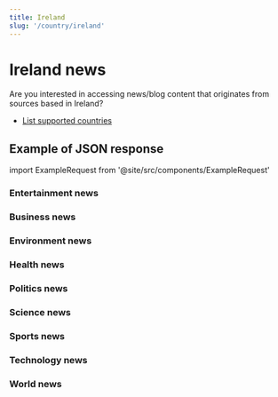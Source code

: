 ```yaml
---
title: Ireland
slug: '/country/ireland'
---
```


# Ireland news

Are you interested in accessing news/blog content that originates from sources based in Ireland?

- [List supported countries](/articles/countries)

## Example of JSON response

import ExampleRequest from '@site/src/components/ExampleRequest'

### Entertainment news
<ExampleRequest url="https://apitube.io/v1/news/articles?limit=2&category=news/Arts_and_Entertainment&country=ie"></ExampleRequest>

### Business news
<ExampleRequest url="https://apitube.io/v1/news/articles?limit=2&category=news/Business&country=ie"></ExampleRequest>

### Environment news
<ExampleRequest url="https://apitube.io/v1/news/articles?limit=2&category=news/Environment&country=ie"></ExampleRequest>

### Health news
<ExampleRequest url="https://apitube.io/v1/news/articles?limit=2&category=news/Health&country=ie"></ExampleRequest>

### Politics news
<ExampleRequest url="https://apitube.io/v1/news/articles?limit=2&category=news/Politics&country=ie"></ExampleRequest>

### Science news
<ExampleRequest url="https://apitube.io/v1/news/articles?limit=2&category=news/Science&country=ie"></ExampleRequest>

### Sports news
<ExampleRequest url="https://apitube.io/v1/news/articles?limit=2&category=news/Sports&country=ie"></ExampleRequest>

### Technology news
<ExampleRequest url="https://apitube.io/v1/news/articles?limit=2&category=news/Technology&country=ie"></ExampleRequest>

### World news
<ExampleRequest url="https://apitube.io/v1/news/articles?limit=2&category=news/World&country=ie"></ExampleRequest>
